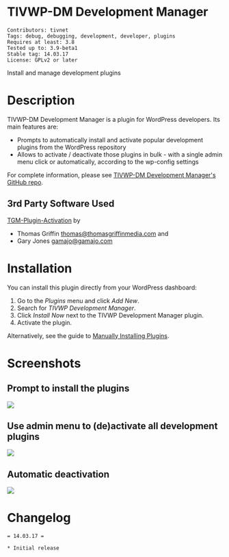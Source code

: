 # TIVWP-DM Development Manager #
```
Contributors: tivnet
Tags: debug, debugging, development, developer, plugins
Requires at least: 3.8
Tested up to: 3.9-beta1
Stable tag: 14.03.17
License: GPLv2 or later
```
Install and manage development plugins

# Description #

TIVWP-DM Development Manager is a plugin for WordPress developers. Its main features are:

* Prompts to automatically install and activate popular development plugins from the WordPress repository
* Allows to activate / deactivate those plugins in bulk - with a single admin menu click or automatically, according to the wp-config settings

For complete information, please see [TIVWP-DM Development Manager's GitHub repo](https://github.com/TIVWP/tivwp-dm).

## 3rd Party Software Used ##

[TGM-Plugin-Activation](https://github.com/thomasgriffin/TGM-Plugin-Activation) by

* Thomas Griffin <thomas@thomasgriffinmedia.com> and
* Gary Jones <gamajo@gamajo.com>

# Installation #

You can install this plugin directly from your WordPress dashboard:

1. Go to the *Plugins* menu and click *Add New*.
2. Search for *TIVWP Development Manager*.
3. Click *Install Now* next to the TIVWP Development Manager plugin.
4. Activate the plugin.

Alternatively, see the guide to [Manually Installing Plugins](http://codex.wordpress.org/Managing_Plugins#Manual_Plugin_Installation).

# Screenshots #

## Prompt to install the plugins ##
![](https://raw.github.com/TIVWP/tivwp-dm/master/assets/screenshot-1.png)

## Use admin menu to (de)activate all development plugins ##
![](https://raw.github.com/TIVWP/tivwp-dm/master/assets/screenshot-2.png)

## Automatic deactivation ##
![](https://raw.github.com/TIVWP/tivwp-dm/master/assets/screenshot-3.png)


# Changelog #
```
= 14.03.17 =

* Initial release
```
